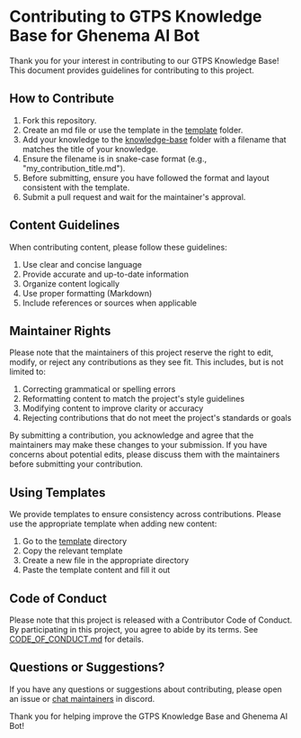 # Contributing to GTPS Knowledge Base for Ghenema AI Bot

Thank you for your interest in contributing to our GTPS Knowledge Base! This document provides guidelines for contributing to this project.

## How to Contribute

1. Fork this repository.
2. Create an md file or use the template in the [template](template) folder.
3. Add your knowledge to the [knowledge-base](knowledge-base) folder with a filename that matches the title of your knowledge.
4. Ensure the filename is in snake-case format (e.g., "my_contribution_title.md").
5. Before submitting, ensure you have followed the format and layout consistent with the template.
6. Submit a pull request and wait for the maintainer's approval.

## Content Guidelines

When contributing content, please follow these guidelines:

1. Use clear and concise language
2. Provide accurate and up-to-date information
3. Organize content logically
4. Use proper formatting (Markdown)
5. Include references or sources when applicable

## Maintainer Rights

Please note that the maintainers of this project reserve the right to edit, modify, or reject any contributions as they see fit. This includes, but is not limited to:

1. Correcting grammatical or spelling errors
2. Reformatting content to match the project's style guidelines
3. Modifying content to improve clarity or accuracy
4. Rejecting contributions that do not meet the project's standards or goals

By submitting a contribution, you acknowledge and agree that the maintainers may make these changes to your submission. If you have concerns about potential edits, please discuss them with the maintainers before submitting your contribution.

## Using Templates

We provide templates to ensure consistency across contributions. Please use the appropriate template when adding new content:

1. Go to the [template](template) directory
2. Copy the relevant template
3. Create a new file in the appropriate directory
4. Paste the template content and fill it out

## Code of Conduct

Please note that this project is released with a Contributor Code of Conduct. By participating in this project, you agree to abide by its terms. See [CODE_OF_CONDUCT.md](CODE_OF_CONDUCT.md) for details.

## Questions or Suggestions?

If you have any questions or suggestions about contributing, please open an issue or [chat maintainers](https://discord.gg/p8nN8J6tMz) in discord.

Thank you for helping improve the GTPS Knowledge Base and Ghenema AI Bot!

